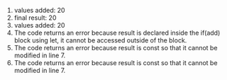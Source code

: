 1. values added:  20
2. final result:  20
3. values added:  20
4. The code returns an error because result is declared inside the if(add) block using let, it cannot be accessed outside of the block.
5. The code returns an error because result is const so that it cannot be modified in line 7.
6. The code returns an error because result is const so that it cannot be modified in line 7.